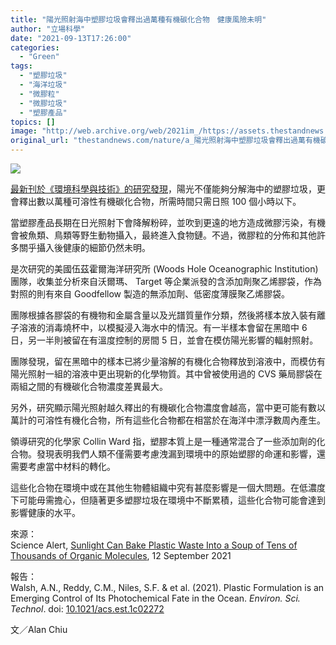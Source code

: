```yaml
---
title: "陽光照射海中塑膠垃圾會釋出過萬種有機碳化合物　健康風險未明"
author: "立場科學"
date: "2021-09-13T17:26:00"
categories:
  - "Green"
tags:
  - "塑膠垃圾"
  - "海洋垃圾"
  - "微膠粒"
  - "微膠垃圾"
  - "塑膠產品"
topics: []
image: "http://web.archive.org/web/2021im_/https://assets.thestandnews.com/media/photos/Untitled-1_koXq1Ub.png"
original_url: "thestandnews.com/nature/a_陽光照射海中塑膠垃圾會釋出過萬有機碳化合物-對健康風險未明"
---
```

![](http://web.archive.org/web/2021im_/https://assets.thestandnews.com/media/photos/Untitled-1_koXq1Ub.png)

[最新刊於《環境科學與技術》的研究發現](http://web.archive.org/web/20211229132333/https://pubs.acs.org/doi/abs/10.1021/acs.est.1c02272)，陽光不僅能夠分解海中的塑膠垃圾，更會釋出數以萬種可溶性有機碳化合物，所需時間只需日照 100 個小時以下。

當塑膠產品長期在日光照射下會降解粉碎，並吹到更遠的地方造成微膠污染，有機會被魚類、鳥類等野生動物攝入，最終進入食物鏈。不過，微膠粒的分佈和其他許多關乎攝入後健康的細節仍然未明。

是次研究的美國伍茲霍爾海洋研究所 (Woods Hole Oceanographic Institution) 團隊，收集並分析來自沃爾瑪、 Target 等企業派發的含添加劑聚乙烯膠袋，作為對照的則有來自 Goodfellow 製造的無添加劑、低​​密度薄膜聚乙烯膠袋。

團隊根據各膠袋的有機物和金屬含量以及光譜質量作分類，然後將樣本放入裝有離子溶液的消毒燒杯中，以模擬浸入海水中的情況。有一半樣本會留在黑暗中 6 日，另一半則被留在有溫度控制的房間 5 日，並會在模仿陽光影響的輻射照射。

團隊發現，留在黑暗中的樣本已將少量溶解的有機化合物釋放到溶液中，而模仿有陽光照射一組的溶液中更出現新的化學物質。其中曾被使用過的 CVS 藥局膠袋在兩組之間的有機碳化合物濃度差異最大。

另外，研究顯示陽光照射越久釋出的有機碳化合物濃度會越高，當中更可能有數以萬計的可溶性有機化合物，所有這些化合物都在相當於在海洋中漂浮數周內產生。

領導研究的化學家 Collin Ward 指，塑膠本質上是一種通常混合了一些添加劑的化合物。發現表明我們人類不僅需要考慮洩漏到環境中的原始塑膠的命運和影響，還需要考慮當中材料的轉化。

這些化合物在環境中或在其他生物體組織中究有甚麼影響是一個大問題。在低濃度下可能毋需擔心，但隨著更多塑膠垃圾在環境中不斷累積，這些化合物可能會達到影響健康的水平。

來源：  
Science Alert, [Sunlight Can Bake Plastic Waste Into a Soup of Tens of Thousands of Organic Molecules](http://web.archive.org/web/20211229132333/https://www.sciencealert.com/sunlight-can-bake-plastic-waste-into-a-soup-of-tens-of-thousands-of-organic-molecules), 12 September 2021

報告：  
Walsh, A.N., Reddy, C.M., Niles, S.F. & et al. (2021). Plastic Formulation is an Emerging Control of Its Photochemical Fate in the Ocean. _Environ. Sci. Technol_. doi: [10.1021/acs.est.1c02272](http://web.archive.org/web/20211229132333/https://pubs.acs.org/doi/abs/10.1021/acs.est.1c02272)

文／Alan Chiu